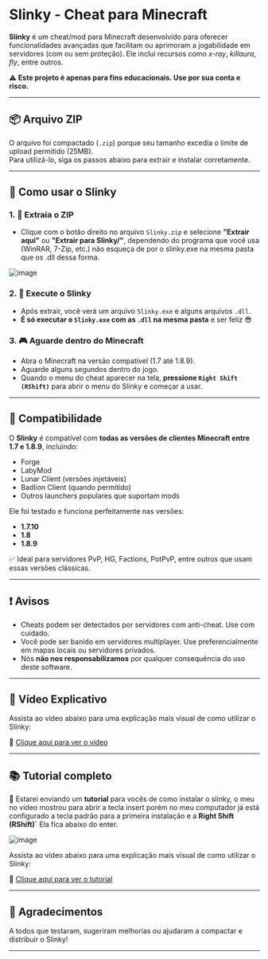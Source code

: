 # Slinky - Cheat para Minecraft

**Slinky** é um cheat/mod para Minecraft desenvolvido para oferecer funcionalidades avançadas que facilitam ou aprimoram a jogabilidade em servidores (com ou sem proteção). Ele inclui recursos como *x-ray*, *killaura*, *fly*, entre outros.

⚠️ **Este projeto é apenas para fins educacionais. Use por sua conta e risco.**

---

## 📦 Arquivo ZIP

O arquivo foi compactado (`.zip`) porque seu tamanho excedia o limite de upload permitido (25MB).  
Para utilizá-lo, siga os passos abaixo para extrair e instalar corretamente.

---

## 🚀 Como usar o Slinky

### 1. 📁 Extraia o ZIP
- Clique com o botão direito no arquivo `Slinky.zip` e selecione **"Extrair aqui"** ou **"Extrair para Slinky/"**, dependendo do programa que você usa (WinRAR, 7-Zip, etc.) não esqueça de por o slinky.exe na mesma pasta que os .dll dessa forma.

![image](https://github.com/user-attachments/assets/ca34ef43-1b71-4811-b92b-1a3903860acc)

### 2. 🎈 Execute o Slinky
- Após extrair, você verá um arquivo `Slinky.exe` e alguns arquivos `.dll`.
- **É só executar o `Slinky.exe` com as `.dll` na mesma pasta** e ser feliz 😎

### 3. 🎮 Aguarde dentro do Minecraft
- Abra o Minecraft na versão compatível (1.7 até 1.8.9).
- Aguarde alguns segundos dentro do jogo.
- Quando o menu do cheat aparecer na tela, **pressione `Right Shift (RShift)`** para abrir o menu do Slinky e começar a usar.

---

## 🧩 Compatibilidade

O **Slinky** é compatível com **todas as versões de clientes Minecraft entre 1.7 e 1.8.9**, incluindo:

- Forge
- LabyMod
- Lunar Client (versões injetáveis)
- Badlion Client (quando permitido)
- Outros launchers populares que suportam mods

Ele foi testado e funciona perfeitamente nas versões:
- **1.7.10**
- **1.8**
- **1.8.9**

✅ Ideal para servidores PvP, HG, Factions, PotPvP, entre outros que usam essas versões clássicas.

---

## ❗ Avisos

- Cheats podem ser detectados por servidores com anti-cheat. Use com cuidado.
- Você pode ser banido em servidores multiplayer. Use preferencialmente em mapas locais ou servidores privados.
- Nós **não nos responsabilizamos** por qualquer consequência do uso deste software.

---
## 🎥 Vídeo Explicativo

Assista ao vídeo abaixo para uma explicação mais visual de como utilizar o Slinky:

🔗 [Clique aqui para ver o vídeo](https://www.youtube.com/watch?v=04VY30dHn2Q)

---

## 📚 Tutorial completo

🔧 Estarei enviando um **tutorial** para vocês de como instalar o slinky, o meu no video mostrou para abrir a tecla insert
porém no meu computador já está configurado a tecla padrão para a primeira instalação e a **Right Shift (RShift)`** Ela fica abaixo do enter.

![image](https://github.com/user-attachments/assets/64c65884-d7b1-4785-b8c4-b3b190139110)

Assista ao vídeo abaixo para uma explicação mais visual de como utilizar o Slinky:

🔗 [Clique aqui para ver o tutorial](https://streamable.com/a07o5a)

---

## 🤝 Agradecimentos

A todos que testaram, sugeriram melhorias ou ajudaram a compactar e distribuir o Slinky!

---
